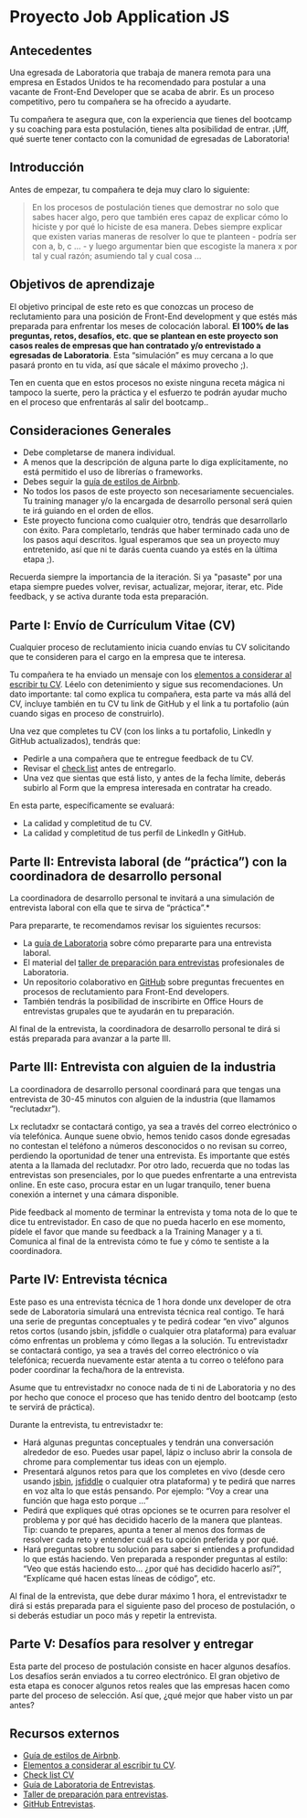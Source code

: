 # Proyecto Job Application JS

## Antecedentes

Una egresada de Laboratoria que trabaja de manera remota para una empresa en Estados Unidos te ha recomendado para postular a una vacante de Front-End Developer que se acaba de abrir. Es un proceso competitivo, pero tu compañera se ha ofrecido a ayudarte.

Tu compañera te asegura que, con la experiencia que tienes del bootcamp y su coaching para esta postulación, tienes alta posibilidad de entrar. ¡Uff, qué suerte tener contacto con la comunidad de egresadas de Laboratoria!

## Introducción

Antes de empezar, tu compañera te deja muy claro lo siguiente:

>En los procesos de postulación tienes que demostrar no solo que sabes hacer 
>algo, pero que también eres capaz de explicar cómo lo hiciste y por qué lo 
>hiciste de esa manera. Debes siempre explicar que existen varias maneras de 
>resolver lo que te planteen - podría ser con a, b, c ... - y luego argumentar 
>bien que escogiste la manera x por tal y cual razón; asumiendo tal y cual cosa 
>...

## Objetivos de aprendizaje
El objetivo principal de este reto es que conozcas un proceso de reclutamiento para una posición de Front-End development y que estés más preparada para enfrentar los meses de colocación laboral. **El 100% de las preguntas, retos, desafíos, etc. que se plantean en este proyecto son casos reales de empresas que han contratado y/o entrevistado a egresadas de Laboratoria**. Esta “simulación” es muy cercana a lo que pasará pronto en tu vida, así que sácale el máximo provecho ;).

Ten en cuenta que en estos procesos no existe ninguna receta mágica ni tampoco la suerte, pero la práctica y el esfuerzo te podrán ayudar mucho en el proceso que enfrentarás al salir del bootcamp..

## Consideraciones Generales

* Debe completarse de manera individual.
* A menos que la descripción de alguna parte lo diga explícitamente, no está permitido el uso de librerías o frameworks.
* Debes seguir la [guía de estilos de Airbnb](https://github.com/airbnb/javascript).
* No todos los pasos de este proyecto son necesariamente secuenciales. Tu training manager y/o la encargada de desarrollo personal será quien te irá guiando en el orden de ellos.
* Este proyecto funciona como cualquier otro, tendrás que desarrollarlo con éxito. Para completarlo, tendrás que haber terminado cada uno de los pasos aquí descritos. Igual esperamos que sea un proyecto muy entretenido, así que ni te darás cuenta cuando ya estés en la última etapa ;).

Recuerda siempre la importancia de la iteración. Si ya "pasaste" por una etapa siempre puedes volver, revisar, actualizar, mejorar, iterar, etc. Pide feedback, y se activa durante toda esta preparación.

## Parte I: Envío de Currículum Vitae (CV)

Cualquier proceso de reclutamiento inicia cuando envías tu CV solicitando que te consideren para el cargo en la empresa que te interesa.

Tu compañera te ha enviado un mensaje con los [elementos a considerar al escribir tu CV](https://drive.google.com/file/d/1TUHy3SxgalOWBqH-rtHKbejsKCXoLxWD/view?usp=sharing). 
Léelo con detenimiento y sigue sus recomendaciones. Un dato importante: tal como explica tu compañera, esta parte va más allá del CV, incluye también en tu CV tu link de GitHub y el link a tu portafolio (aún cuando sigas en proceso de construirlo).

Una vez que completes tu CV (con los links a tu portafolio, LinkedIn y GitHub actualizados), tendrás que:

* Pedirle a una compañera que te entregue feedback de tu CV.
* Revisar el [check list](https://docs.google.com/spreadsheets/d/1MyOE5v1TxOMovsTiMQ21QzRPxCRXIKpaOOLS99y3MKQ/edit#gid=1386834576) antes de entregarlo.
* Una vez que sientas que está listo, y antes de la fecha límite, deberás subirlo al Form que la empresa interesada en contratar ha creado. 

En esta parte, específicamente se evaluará:

* La calidad y completitud de tu CV. 
* La calidad y completitud de tus perfil de LinkedIn y GitHub.

## Parte II: Entrevista laboral (de “práctica”) con la coordinadora de desarrollo personal

La coordinadora de desarrollo personal te invitará a una simulación de entrevista laboral con ella que te sirva de “práctica”.*

Para prepararte, te recomendamos revisar los siguientes recursos:

* La [guía de Laboratoria](https://drive.google.com/file/d/1hwayjQlU7m6acBts9g0G5VBK8ZCcAN2b/view?usp=sharing)
  sobre cómo prepararte para una entrevista laboral.
* El material del [taller de preparación para entrevistas](https://docs.google.com/presentation/d/1IKc49cO4PQZVytL8pEgu9rogWYcuoguBcnKHgPKKXLs/edit?usp=sharing)
  profesionales de Laboratoria.
* Un repositorio colaborativo en [GitHub](https://github.com/h5bp/Front-end-Developer-Interview-Questions)
  sobre preguntas frecuentes en procesos de reclutamiento para Front-End
  developers.
* También tendrás la posibilidad de inscribirte en Office Hours de entrevistas grupales que te ayudarán en tu preparación.

Al final de la entrevista, la coordinadora de desarrollo personal te dirá si estás preparada para avanzar a la parte III.

## Parte III: Entrevista con alguien de la industria

La coordinadora de desarrollo personal coordinará para que tengas una entrevista de 30-45 minutos con alguien de la industria (que llamamos “reclutadxr”).

Lx reclutadxr se contactará contigo, ya sea a través del correo electrónico o vía telefónica. Aunque suene obvio, hemos tenido casos donde egresadas no contestan el teléfono a números desconocidos o no revisan su correo, perdiendo la oportunidad de tener una entrevista. Es importante que estés atenta a la llamada del reclutadxr. Por otro lado, recuerda que no todas las entrevistas son presenciales, por lo que puedes enfrentarte a una entrevista online. En este caso, procura estar en un lugar tranquilo, tener buena conexión a internet y una cámara disponible.

Pide feedback al momento de terminar la entrevista y toma nota de lo que te dice tu entrevistador. En caso de que no pueda hacerlo en ese momento, pídele el favor que mande su feedback a la Training Manager y a ti. Comunica al final de la entrevista cómo te fue y cómo te sentiste a la coordinadora.

## Parte IV: Entrevista técnica

Este paso es una entrevista técnica de 1 hora donde unx developer de otra sede de Laboratoria simulará una entrevista técnica real contigo. Te hará una serie de preguntas conceptuales y te pedirá codear “en vivo” algunos retos cortos (usando jsbin, jsfiddle o cualquier otra plataforma) para evaluar cómo enfrentas un problema y cómo llegas a la solución. Tu entrevistadxr se contactará contigo, ya sea a través del correo electrónico o vía telefónica; recuerda nuevamente estar atenta a tu correo o teléfono para poder coordinar la fecha/hora de la entrevista.

Asume que tu entrevistadxr no conoce nada de ti ni de Laboratoria y no des por hecho que conoce el proceso que has tenido dentro del bootcamp (esto te servirá de práctica).

Durante la entrevista, tu entrevistadxr te:

* Hará algunas preguntas conceptuales y tendrán una conversación alrededor de eso. Puedes usar papel, lápiz o incluso abrir la consola de chrome para complementar tus ideas con un ejemplo.
* Presentará algunos retos para que los completes en vivo (desde cero usando
  [jsbin](https://jsbin.com/?html,output), [jsfiddle](https://jsfiddle.net/) o
  cualquier otra plataforma) y te pedirá que narres en voz alta lo que estás
  pensando. Por ejemplo: “Voy a crear una función que haga esto porque ...”
* Pedirá que expliques qué otras opciones se te ocurren para resolver el problema y por qué has decidido hacerlo de la manera que planteas. Tip: cuando te prepares, apunta a tener al menos dos formas de resolver cada reto y entender cuál es tu opción preferida y por qué.
* Hará preguntas sobre tu solución para saber si entiendes a profundidad lo que estás haciendo. Ven preparada a responder preguntas al estilo: “Veo que estás haciendo esto... ¿por qué has decidido hacerlo así?”, “Explícame qué hacen estas líneas de código”, etc.

Al final de la entrevista, que debe durar máximo 1 hora, el entrevistadxr te dirá si estás preparada para el siguiente paso del proceso de postulación, o si deberás estudiar un poco más y repetir la entrevista.

## Parte V: Desafíos para resolver y entregar
Esta parte del proceso de postulación consiste en hacer algunos desafíos. Los desafíos serán enviados a tu correo electrónico. El gran objetivo de esta etapa es conocer algunos retos reales que las empresas hacen como parte del proceso de selección. Así que, ¿qué mejor que haber visto un par antes?

## Recursos externos

* [Guía de estilos de Airbnb](https://github.com/airbnb/javascript).
* [Elementos a considerar al escribir tu CV](https://drive.google.com/file/d/1TUHy3SxgalOWBqH-rtHKbejsKCXoLxWD/view?usp=sharing).
* [Check list CV](https://docs.google.com/spreadsheets/d/1MyOE5v1TxOMovsTiMQ21QzRPxCRXIKpaOOLS99y3MKQ/edit#gid=1386834576)
* [Guía de Laboratoria de Entrevistas](https://drive.google.com/file/d/1hwayjQlU7m6acBts9g0G5VBK8ZCcAN2b/view?usp=sharing).
* [Taller de preparación para entrevistas](https://docs.google.com/presentation/d/1IKc49cO4PQZVytL8pEgu9rogWYcuoguBcnKHgPKKXLs/edit?usp=sharing).
* [GitHub Entrevistas](https://github.com/h5bp/Front-end-Developer-Interview-Questions).
